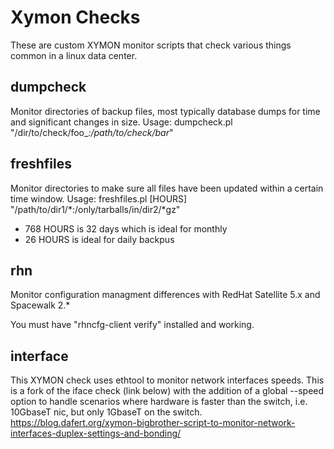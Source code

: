 # Xymon Checks
These are custom XYMON monitor scripts that check various things common in a linux data center.

## dumpcheck
Monitor directories of backup files, most typically database dumps for time and significant changes in size.
Usage: dumpcheck.pl "/dir/to/check/foo_*:/path/to/check/bar*"

## freshfiles
Monitor directories to make sure all files have been updated within a certain time window.
Usage: freshfiles.pl [HOURS] "/path/to/dir1/*:/only/tarballs/in/dir2/*gz"
- 768 HOURS is 32 days which is ideal for monthly
- 26 HOURS is ideal for daily backpus

## rhn
Monitor configuration managment differences with RedHat Satellite 5.x and Spacewalk 2.*

You must have "rhncfg-client verify" installed and working.

## interface
This XYMON check uses ethtool to monitor network interfaces speeds. This is a fork of the iface check (link below) with the addition of a global --speed option to handle scenarios where hardware is faster than the switch, i.e. 10GbaseT nic, but only 1GbaseT on the switch.
https://blog.dafert.org/xymon-bigbrother-script-to-monitor-network-interfaces-duplex-settings-and-bonding/

